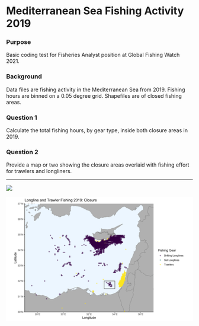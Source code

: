 # Mediterranean Sea Fishing Activity 2019

### Purpose

Basic coding test for Fisheries Analyst position at Global Fishing Watch 2021.

### Background

Data files are fishing activity in the Mediterranean Sea from 2019. Fishing hours are binned on a 0.05 degree grid. Shapefiles are of closed fishing areas.

### Question 1 

Calculate the total fishing hours, by gear type, inside both closure areas in 2019.

### Question 2 

Provide a map or two showing the closure areas overlaid with fishing effort for trawlers and longliners.

------------------------------------------------------------------------

![](output/Map_Other_trawl_longline_2019.png)

![](output/Map_Closure_trawl_longline_2019.png)
